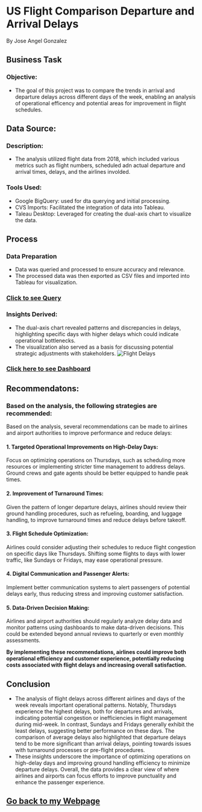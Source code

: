 # US Flight Comparison Departure and Arrival Delays
By Jose Angel Gonzalez

## Business Task
### Objective:
- The goal of this project was to compare the trends in arrival and departure delays across different days of the week, enabling an analysis of operational efficency and potential areas for improvement in flight schedules.

## Data Source:
### Description:
- The analysis utilized flight data from 2018, which included various metrics such as flight numbers, scheduled adn actual departure and arrival times, delays, and the airlines involded. 	
### Tools Used:
- Google BigQuery: used for dta querying and initial processing.
- CVS Imports: Facilitated the integration of data into Tableau.	        		
- Taleau Desktop: Leveraged for creating the dual-axis chart to visualize the data.

## Process
### Data Preparation
- Data was queried and processed to ensure accuracy and relevance.
- The processed data was then exported as CSV files and imported into Tableau for visualization.

### [Click to see Query](flights_2013.sql)

### Insights Derived:
- The dual-axis chart revealed patterns and discrepancies in delays, highlighting specific days with higher delays which could indicate operational bottlenecks.
- The visualization also served as a basis for discussing potential strategic adjustments with stakeholders.
![Flight Delays](images/DelayByDay.png)

### [Click here to see Dashboard](https://public.tableau.com/app/profile/jose.gonzalez.ramirez/viz/Flights_17262665974290/2013FlightsDashboard)

## Recommendatons:
### Based on the analysis, the following strategies are recommended:
Based on the analysis, several recommendations can be made to airlines and airport authorities to improve performance and reduce delays:
#### 1. Targeted Operational Improvements on High-Delay Days:
Focus on optimizing operations on Thursdays, such as scheduling more resources or implementing stricter time management to address delays. Ground crews and gate agents should be better equipped to handle peak times.
#### 2. Improvement of Turnaround Times:
Given the pattern of longer departure delays, airlines should review their ground handling procedures, such as refueling, boarding, and luggage handling, to improve turnaround times and reduce delays before takeoff.
#### 3. Flight Schedule Optimization:
Airlines could consider adjusting their schedules to reduce flight congestion on specific days like Thursdays. Shifting some flights to days with lower traffic, like Sundays or Fridays, may ease operational pressure.
#### 4. Digital Communication and Passenger Alerts:
Implement better communication systems to alert passengers of potential delays early, thus reducing stress and improving customer satisfaction.
#### 5. Data-Driven Decision Making:
Airlines and airport authorities should regularly analyze delay data and monitor patterns using dashboards to make data-driven decisions. This could be extended beyond annual reviews to quarterly or even monthly assessments.

**By implementing these recommendations, airlines could improve both operational efficiency and customer experience, potentially reducing costs associated with flight delays and increasing overall satisfaction.**

## Conclusion
- The analysis of flight delays across different airlines and days of the week reveals important operational patterns. Notably, Thursdays experience the highest delays, both for departures and arrivals, indicating potential congestion or inefficiencies in flight management during mid-week. In contrast, Sundays and Fridays generally exhibit the least delays, suggesting better performance on these days. The comparison of average delays also highlighted that departure delays tend to be more significant than arrival delays, pointing towards issues with turnaround processes or pre-flight procedures.
- These insights underscore the importance of optimizing operations on high-delay days and improving ground handling efficiency to minimize departure delays. Overall, the data provides a clear view of where airlines and airports can focus efforts to improve punctuality and enhance the passenger experience.

## [Go back to my Webpage](https://JoseAGonzalezR.github.io/Jose_AGonzalez.github.io/)

